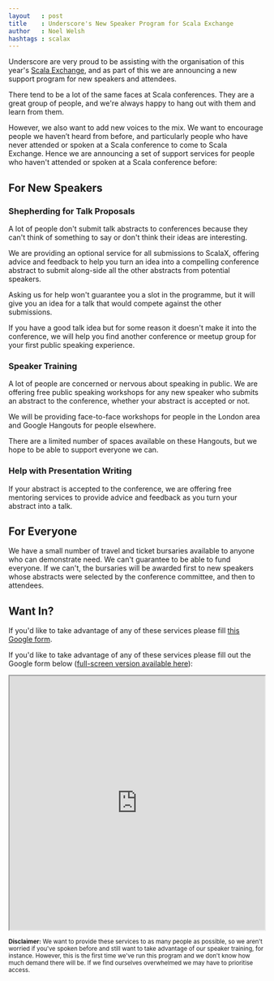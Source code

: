 ```yaml
---
layout   : post
title    : Underscore's New Speaker Program for Scala Exchange
author   : Noel Welsh
hashtags : scalax
---
```


Underscore are very proud to be assisting with the organisation of this year's [Scala Exchange](https://skillsmatter.com/conferences/1948-scala-exchange-2014), and as part of this we are announcing a new support program for new speakers and attendees.

There tend to be a lot of the same faces at Scala conferences. They are a great group of people, and we're always happy to hang out with them and learn from them.

However, we also want to add new voices to the mix. We want to encourage people we haven’t heard from before, and particularly people who have never attended or spoken at a Scala conference to come to Scala Exchange. Hence we are announcing a set of support services for people who haven't attended or spoken at a Scala conference before:


## For New Speakers

### Shepherding for Talk Proposals

A lot of people don't submit talk abstracts to conferences because they can't think of something to say or don't think their ideas are interesting.

We are providing an optional service for all submissions to ScalaX, offering advice and feedback to help you turn an idea into a compelling conference abstract to submit along-side all the other abstracts from potential speakers.

Asking us for help won't guarantee you a slot in the programme, but it will give you an idea for a talk that would compete against the other submissions.

If you have a good talk idea but for some reason it doesn't make it into the conference, we will help you find another conference or meetup group for your first public speaking experience.

### Speaker Training

A lot of people are concerned or nervous about speaking in public. We are offering free public speaking workshops for any new speaker who submits an abstract to the conference, whether your abstract is accepted or not.

We will be providing face-to-face workshops for people in the London area and Google Hangouts for people elsewhere.

There are a limited number of spaces available on these Hangouts, but we hope to be able to support everyone we can.

### Help with Presentation Writing

If your abstract is accepted to the conference, we are offering free mentoring services to provide advice and feedback as you turn your abstract into a talk.

## For Everyone

We have a small number of travel and ticket bursaries available to anyone who can demonstrate need. We can't guarantee to be able to fund everyone. If we can't, the bursaries will be awarded first to new speakers whose abstracts were selected by the conference committee, and then to attendees.

## Want In?

<div class="visible-xs">
  <p>If you'd like to take advantage of any of these services please fill <a target="_blank" href="https://docs.google.com/forms/d/1dnYcwqCeqWQ3xr1R5lL9DYgKmt_WAXB5IJBb-NB-cNs/viewform">this Google form</a>.</p>
</div>

<div class="hidden-xs">
  <p>If you'd like to take advantage of any of these services please fill out the Google form below (<a target="_blank" href="https://docs.google.com/forms/d/1dnYcwqCeqWQ3xr1R5lL9DYgKmt_WAXB5IJBb-NB-cNs/viewform">full-screen version available here</a>):</p>

  <iframe width="100%" height="500px" src="https://docs.google.com/forms/d/1dnYcwqCeqWQ3xr1R5lL9DYgKmt_WAXB5IJBb-NB-cNs/viewform"></iframe>
</div>

<p class="text-muted"><small><strong>Disclaimer:</strong> We want to provide these services to as many people as possible, so we aren't worried if you've spoken before and still want to take advantage of our speaker training, for instance. However, this is the first time we've run this program and we don't know how much demand there will be. If we find ourselves overwhelmed we may have to prioritise access.</small></p>
